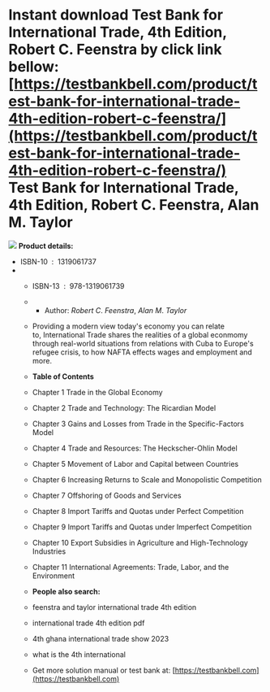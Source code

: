 Instant download **Test Bank for International Trade, 4th Edition, Robert C. Feenstra** by click link bellow:  
[https://testbankbell.com/product/test-bank-for-international-trade-4th-edition-robert-c-feenstra/](https://testbankbell.com/product/test-bank-for-international-trade-4th-edition-robert-c-feenstra/)  
**Test Bank for International Trade, 4th Edition, Robert C. Feenstra, Alan M. Taylor**
======================================================================================


![](https://testbankbell.com/wp-content/uploads/2023/05/9781319061739_TestBank.jpg)
**Product details:**
* ISBN-10 ‏ : ‎ 1319061737
* * ISBN-13 ‏ : ‎ 978-1319061739
  * * Author: *Robert C*. *Feenstra*, *Alan M*. *Taylor*
   
  * Providing a modern view today's economy you can relate to, International Trade shares the realities of a global econmomy through real-world situations from relations with Cuba to Europe's refugee crisis, to how NAFTA effects wages and employment and more.
 
  * **Table of Contents**
 
  * Chapter 1 Trade in the Global Economy
  * Chapter 2 Trade and Technology: The Ricardian Model
  * Chapter 3 Gains and Losses from Trade in the Specific-Factors Model
  * Chapter 4 Trade and Resources: The Heckscher-Ohlin Model
  * Chapter 5 Movement of Labor and Capital between Countries
  * Chapter 6 Increasing Returns to Scale and Monopolistic Competition
  * Chapter 7 Offshoring of Goods and Services
  * Chapter 8 Import Tariffs and Quotas under Perfect Competition
  * Chapter 9 Import Tariffs and Quotas under Imperfect Competition
  * Chapter 10 Export Subsidies in Agriculture and High-Technology Industries
  * Chapter 11 International Agreements: Trade, Labor, and the Environment
 
  * **People also search:**
 
  * feenstra and taylor international trade 4th edition
 
  * international trade 4th edition pdf
 
  * 4th ghana international trade show 2023
 
  * what is the 4th international
  *  Get more solution manual or test bank at: [https://testbankbell.com](https://testbankbell.com)
